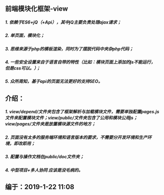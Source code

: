 ## 前端模块化框架-view
##### 1. 依赖于ES6+jQ（+Api），其中jQ主要负责处理ajax请求；
##### 2. 单页面，模块化；
##### 3. 思维来源于php的模板渲染，同时为了摆脱代码中夹杂php代码；
##### 4. 一些安全设置来自于语言自带的特性（比如：模块页面上添加的js不能运行，但是css可以。）；
##### 5. 众所周知，基于api的页面无法更好的支持SEO。

## 介绍：
##### 1. view/depend/文件夹包含了框架解析与加载模块文件，需要单独配置pages.js文件来配置模块文件；view/public/文件夹包含了公用和模块公用js；view/pages/文件夹是放置模块源文件的地方；
##### 2. 页面没有太多的服务端环境和语言版本的要求，不需要分开发环境和生产环境，即改即用；
##### 3. 配置与操作文档在public/doc文件夹；
##### 4. 中型项目+多人协同 应该是没毛病的。

## 编于：2019-1-22 11:08